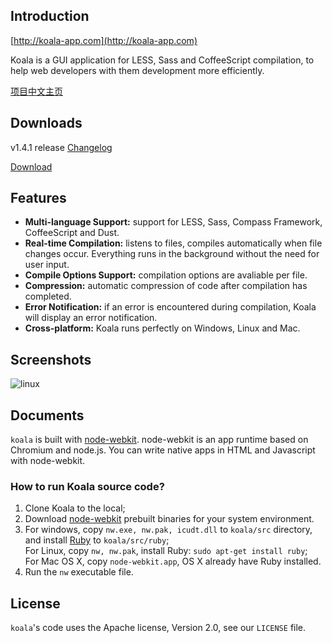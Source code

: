 ## Introduction

[http://koala-app.com](http://koala-app.com)

Koala is a GUI application for LESS, Sass and CoffeeScript compilation, to help web developers with them development more efficiently.

[项目中文主页](http://koala-app.com/index-zh.html)

## Downloads 
v1.4.1 release [Changelog](http://koala-app.com/#changelog)

[Download](http://koala-app.com) 


## Features

* **Multi-language Support:** support for LESS, Sass, Compass Framework, CoffeeScript and Dust.
* **Real-time Compilation:** listens to files, compiles automatically when file changes occur. Everything runs in the background without the need for user input.
* **Compile Options Support:** compilation options are avaliable per file.
* **Compression:** automatic compression of code after compilation has completed.
* **Error Notification:** if an error is encountered during compilation, Koala will display an error notification.
* **Cross-platform:** Koala runs perfectly on Windows, Linux and Mac.

## Screenshots

![linux](http://oklai.github.com/koala/images/screenshots/linux.png)

## Documents

`koala` is built with [node-webkit](https://github.com/rogerwang/node-webkit). node-webkit is an app runtime based on Chromium and node.js. You can write native apps in HTML and Javascript with node-webkit. 

### How to run Koala source code?
1. Clone Koala to the local;
2. Download [node-webkit](https://github.com/rogerwang/node-webkit) prebuilt binaries for your system environment.
3. For windows, copy `nw.exe, nw.pak, icudt.dll` to `koala/src` directory, and install [Ruby](http://www.ruby-lang.org/) to `koala/src/ruby`;  
For Linux, copy `nw, nw.pak`, install Ruby: `sudo apt-get install ruby`;  
For Mac OS X, copy `node-webkit.app`, OS X already have Ruby installed.
4. Run the `nw` executable file.

## License

`koala`'s code uses the Apache license, Version 2.0, see our `LICENSE` file.
